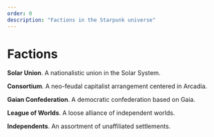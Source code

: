 ```yaml
---
order: 0
description: "Factions in the Starpunk universe"
---
```


# Factions

**Solar Union**. A nationalistic union in the Solar System.

**Consortium**. A neo-feudal capitalist arrangement centered in Arcadia.

**Gaian Confederation**. A democratic confederation based on Gaia.

**League of Worlds**. A loose alliance of independent worlds.

**Independents**. An assortment of unaffiliated settlements.
